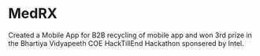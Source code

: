 # MedRX

Created a Mobile App for B2B recycling of mobile app and won 3rd prize in the Bhartiya Vidyapeeth COE HackTillEnd Hackathon sponsered by Intel.
